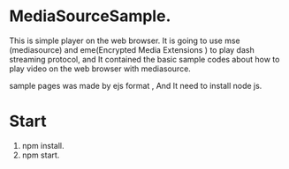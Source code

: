 # MediaSourceSample.
This is simple player on the web browser.
It is going to use mse (mediasource) and eme(Encrypted Media Extensions ) to play dash streaming  protocol, and It contained the basic sample codes  about how to play video on the web browser with mediasource. 

sample pages was made by ejs format , And It need to install node js.



# Start 

1. npm install.
2. npm start.

